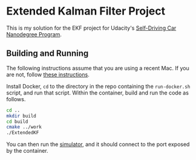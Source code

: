 # Extended Kalman Filter Project

This is my solution for the EKF project for Udacity's
[Self-Driving Car Nanodegree Program](https://www.udacity.com/drive).

## Building and Running

The following instructions assume that you are using a recent Mac. If you are
not, follow [these instructions](https://www.apple.com/shop/buy-mac/macbook-pro).

Install Docker, `cd` to the directory in the repo containing the `run-docker.sh`
script, and run that script. Within the container, build and run the code as follows.

```bash
cd ..
mkdir build
cd build
cmake ../work
./ExtendedKF
```

You can then run the [simulator](https://github.com/udacity/self-driving-car-sim/releases/),
and it should connect to the port exposed by the container.
